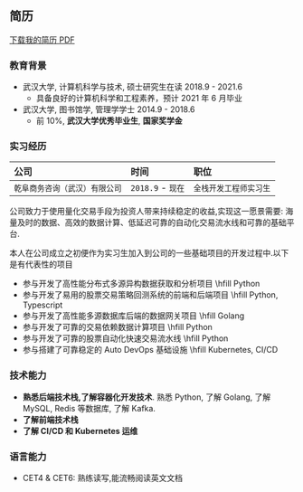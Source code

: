 ## 简历

[下载我的简历 PDF](https://unoiou.com/resume/mingshi_cai_cv.pdf)

### 教育背景

- 武汉大学, 计算机科学与技术, 硕士研究生在读 2018.9 - 2021.6
  - 具备良好的计算机科学和工程素养，预计 2021 年 6 月毕业
- 武汉大学, 图书馆学, 管理学学士 2014.9 - 2018.6
  - 前 10%, **武汉大学优秀毕业生**, **国家奖学金**

### 实习经历

| 公司                           | 时间              | 职位                   |
| :----------------------------- | :---------------- | :--------------------- |
| `乾阜商务咨询（武汉）有限公司` | `2018.9` - `现在` | `全栈开发工程师实习生` |

公司致力于使用量化交易手段为投资人带来持续稳定的收益,实现这一愿景需要: 海量及时的数据、高效的数据计算、低延迟可靠的自动化交易流水线和可靠的基础平台.

本人在公司成立之初便作为实习生加入到公司的一些基础项目的开发过程中.以下是有代表性的项目

- 参与开发了高性能分布式多源异构数据获取和分析项目 \hfill Python
- 参与开发了易用的股票交易策略回测系统的前端和后端项目 \hfill Python, Typescript
- 参与开发了高性能多源数据库后端的数据网关项目 \hfill Golang
- 参与开发了可靠的交易依赖数据计算项目 \hfill Python
- 参与开发了可靠的股票自动化快速交易流水线 \hfill Python
- 参与搭建了可靠稳定的 Auto DevOps 基础设施 \hfill Kubernetes, CI/CD

### 技术能力

- **熟悉后端技术栈,了解容器化开发技术**. 熟悉 Python, 了解 Golang, 了解 MySQL, Redis 等数据库, 了解 Kafka.
- **了解前端技术栈**
- **了解 CI/CD 和 Kubernetes 运维**

### 语言能力

- CET4 & CET6: 熟练读写,能流畅阅读英文文档
